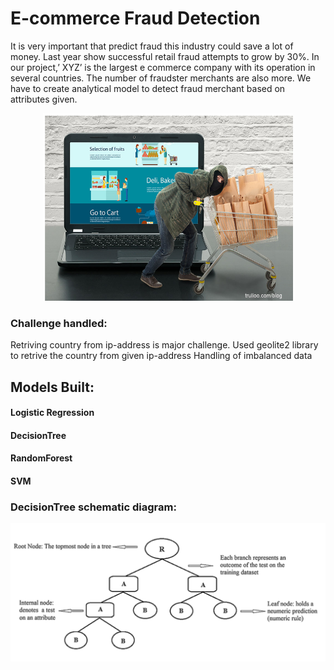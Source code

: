 # E-commerce Fraud Detection
It is very important that predict fraud this industry could save a lot of money. Last year show successful retail fraud attempts to grow by 30%.
  In our project,’ XYZ’ is the largest e commerce company with its operation in several countries. The number of fraudster merchants are  also more. We have to create analytical model to detect fraud merchant based on attributes given.
  

<p align="center">
<img src = "Image/Capture.PNG" width = 400 height=300>
</p>

### Challenge handled:
 Retriving country from ip-address is major challenge. Used geolite2 library to retrive the country from given ip-address
 Handling of imbalanced data
 
    
## Models Built:
#### Logistic Regression
#### DecisionTree
#### RandomForest
#### SVM

### DecisionTree schematic diagram:
<img src = "Image/DT.PNG">
